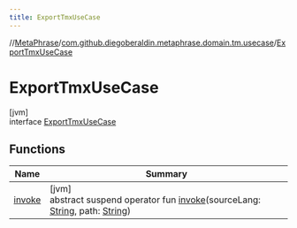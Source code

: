 ```yaml
---
title: ExportTmxUseCase
---
```

//[MetaPhrase](../../../index.html)/[com.github.diegoberaldin.metaphrase.domain.tm.usecase](../index.html)/[ExportTmxUseCase](index.html)



# ExportTmxUseCase



[jvm]\
interface [ExportTmxUseCase](index.html)



## Functions


| Name | Summary |
|---|---|
| [invoke](invoke.html) | [jvm]<br>abstract suspend operator fun [invoke](invoke.html)(sourceLang: [String](https://kotlinlang.org/api/latest/jvm/stdlib/kotlin/-string/index.html), path: [String](https://kotlinlang.org/api/latest/jvm/stdlib/kotlin/-string/index.html)) |

